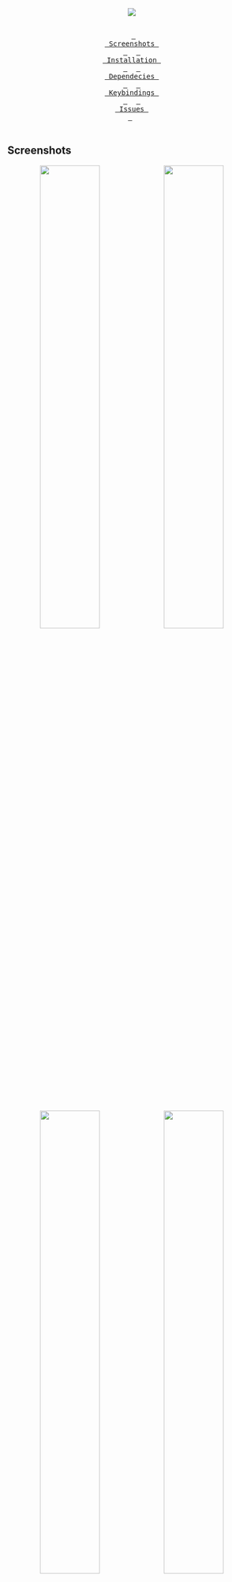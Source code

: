 <div align = center><img src="https://raw.githubusercontent.com/qxb3/gruvbox.hypr/main/repo/logo.png"><br><br>

&ensp;[<kbd> <br> Screenshots <br> </kbd>](#Screenshots)&ensp;
&ensp;[<kbd> <br> Installation <br> </kbd>](#Installation)&ensp;
&ensp;[<kbd> <br> Dependecies <br> </kbd>](#Dependecies)&ensp;
&ensp;[<kbd> <br> Keybindings <br> </kbd>](#Keybindings)&ensp;
&ensp;[<kbd> <br> Issues <br> </kbd>](#Issues)&ensp;
<br><br></div>

## Screenshots

<p align="center">
  <img align="center" width="49%" src="https://raw.githubusercontent.com/qxb3/gruvbox.hypr/main/repo/1.png" />
  <img align="center" width="49%" src="https://raw.githubusercontent.com/qxb3/gruvbox.hypr/main/repo/2.png" />
  <img align="center" width="49%" src="https://raw.githubusercontent.com/qxb3/gruvbox.hypr/main/repo/3.png" />
  <img align="center" width="49%" src="https://raw.githubusercontent.com/qxb3/gruvbox.hypr/main/repo/4.png" />
  <img align="center" width="49%" src="https://raw.githubusercontent.com/qxb3/gruvbox.hypr/main/repo/5.png" />
  <img align="center" width="49%" src="https://raw.githubusercontent.com/qxb3/gruvbox.hypr/main/repo/6.png" />
  <img align="center" width="49%" src="https://raw.githubusercontent.com/qxb3/gruvbox.hypr/main/repo/7.png" />
  <img align="center" width="49%" src="https://raw.githubusercontent.com/qxb3/gruvbox.hypr/main/repo/8.png" />
  <img align="center" width="49%" src="https://raw.githubusercontent.com/qxb3/gruvbox.hypr/main/repo/9.png" />
</p>

<br>

## Installation

> [!CAUTION]
> Backup your config files first.

> [!IMPORTANT]
> Please see [Dependecies](#Dependecies)

```bash
git clone --depth=1 https://github.com/qxb3/gruvbox.hypr
cd gruvbox.hypr
cp -r font/* ~/.local/share/fonts
cp -r config/* ~/.config
cp -r .scripts ~/ # Optional
# Restart your pc
```

<br>

## Dependecies

<table><tr><td>
  <code>a</code><br><code>p</code><br><code>p</code><br><code>s</code><br></td><td><table>
  <tr><td>kitty</td><td>terminal emulator</td></tr>
  <tr><td>dolphin</td><td>file explorer</td></tr>
  <tr><td>spotify</td><td>music player</td></tr>
  <tr><td>grimblast</td><td>screenshot tool</td></tr>
  <tr><td>swappy</td><td>screenshot editor</td></tr>
  <tr><td>firefox</td><td>browser</td></tr></table>
</td></tr></table>

<br>

<table><tr><td>
  <code>r</code><br><code>i</code><br><code>c</code><br><code>e</code><br></td><td><table>
  <tr><td>rofi</td><td>dmenu replacement</td></tr>
  <tr><td>dunst</td><td>notification daemon</td></tr>
  <tr><td>swww</td><td>wallpaper daemon</td></tr>
  <tr><td>swaylock</td><td>screen locker</td></tr>
  <tr><td>ags</td><td>aylur's gtk widget</td>
  <tr><td>eww</td><td>elkowars wacky widgets</td></tr></table>
</td></tr></table>

<br>

<table><tr><td>
  <code>s</code><br><code>h</code><br><code>e</code><br><code>l</code><br><code>l</code></td><td><table>
  <tr><td>zsh</td><td>main shell</td></tr>
  <tr><td>neovim</td><td>text editor</td></tr>
  <tr><td>neofetch</td><td>beautiful sys info</td></tr>
  <tr><td>cava</td><td>music visualizer</td></tr>
  <tr><td>cliphist</td><td>clipboard tool</td></tr>
  <tr><td>playerctl</td><td>control music player</td></tr></table>
</td></tr></table>

<br>

## Keybindings

#### Window Mangement

| Keys | Action |
| :--  | :-- |
| <kbd>Super</kbd> + <kbd>Q</kbd> | quit active/focused window
| <kbd>Alt</kbd> + <kbd>F4</kbd> | kill window using cursor
| <kbd>Super</kbd> + <kbd>W</kbd> | toggle window on focus to float
| <kbd>Alt</kbd> + <kbd>Enter</kbd> | toggle window on focus to fullscreen
| <kbd>Super</kbd> + <kbd>RightClick</kbd> | resize the window
| <kbd>Super</kbd> + <kbd>LeftClick</kbd> | change the window position
| <kbd>Alt</kbd> + <kbd>W</kbd><kbd>A</kbd><kbd>S</kbd><kbd>D</kbd>| switch the focus around active windows
| <kbd>Super</kbd> + <kbd>Ctrl</kbd> + <kbd>Shift</kbd> + <kbd>W</kbd><kbd>A</kbd><kbd>S</kbd><kbd>D</kbd>| move/switch windows around active workspace
| <kbd>Super</kbd> + <kbd>Shift</kbd> + <kbd>←</kbd><kbd>→</kbd><kbd>↑</kbd><kbd>↓</kbd>| resize windows (hold)
| <kbd>Super</kbd> + <kbd>J</kbd> | toggle dwindle

#### Application Shortcuts

| Keys | Action |
| :--  | :-- |
| <kbd>Super</kbd> + <kbd>T</kbd> | launch kitty terminal
| <kbd>Super</kbd> + <kbd>E</kbd> | launch dolphin file explorer
| <kbd>Super</kbd> + <kbd>F</kbd> | launch firefox
| <kbd>Super</kbd> + <kbd>D</kbd> | launch vencord (replace it with normal discord if u want)

#### Widgets

| Keys | Action |
| :--  | :-- |
| <kbd>Super</kbd> + <kbd>C</kbd> | toggle desktop clock
| <kbd>Super</kbd> + <kbd>B</kbd> | toggle top bar
| <kbd>Super</kbd> + <kbd>Tab</kbd> | toggle sidebar
| <kbd>Super</kbd> + <kbd>A</kbd> | toggle app launcher
| <kbd>Super</kbd> + <kbd>O</kbd> | toggle notification center
| <kbd>Super</kbd> + <kbd>N</kbd> | toggle network bar

#### Print Screen

| Keys | Action |
| :--  | :-- |
| <kbd>Super</kbd> + <kbd>P</kbd> | drag to select area or click on a window to print
| <kbd>Super</kbd> + <kbd>Alt</kbd> + <kbd>P</kbd> | print current screen
| <kbd>Super</kbd> + <kbd>Ctrl</kbd> + <kbd>P</kbd> | print current screen (frozen)

#### Workspaces

| Keys | Action |
| :--  | :-- |
| <kbd>Super</kbd> + <kbd>MouseScroll</kbd> | cycle through workspaces
| <kbd>Super</kbd> + <kbd>Shift</kbd> + <kbd>Ctrl</kbd> + <kbd>←</kbd><kbd>→</kbd><kbd>↑</kbd><kbd>↓</kbd>| move active window within the current workspace
| <kbd>Super</kbd> + <kbd>[0-5]</kbd> | switch to workspace [0-5]
| <kbd>Super</kbd> + <kbd>Shift</kbd> + <kbd>[0-5]</kbd> | move active window to workspace [0-5]
| <kbd>Super</kbd> + <kbd>Alt</kbd> + <kbd>[0-5]</kbd> | move active window to workspace [0-5] (silently)

#### Special Workspace

| Keys | Action |
| :--  | :-- |
| <kbd>Super</kbd> + <kbd>Shift</kbd> + <kbd>S</kbd> | move window to special workspace
| <kbd>Super</kbd> + <kbd>S</kbd> | toogle to special workspace

#### Others
| Keys | Action |
| :--  | :-- |
| <kbd>Super</kbd> + <kbd>L</kbd> | lock screen
| <kbd>Super</kbd> + <kbd>Shift</kbd> + <kbd>W</kbd> | wallpaper select

<br>

## Issues

* This is built for a laptop with a resolution of 1366x768 so the widgets/wallpaper or the overall look might be messed up for you.
* I have only one monitor (which is from the laptop) so multiple monitor support is not really in mind, so you might need to tweak the config for it to work properly.
* The AppLauncher widget has a problem with focus where if your cursor is inside of it and you close the AppLauncher the focus will not be transferred back to the active window. Solutions: Move the cursor or Move the cursor outside the AppLauncher when you open it. (idk why this is happening but i think its a gtk problem)
* Not really a problem but if you want to support multiple music players and not just spotify change the `PLAYER` variable in `config/eww/sidebar/scripts/music.sh`.

<br>
